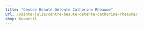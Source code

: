```yaml
---
title: "Centre Beauté Détente Catherine Rhéaume"
url: /sainte-julie/centre-beaute-detente-catherine-rheaume/
shop: Kosmetik
---
```

